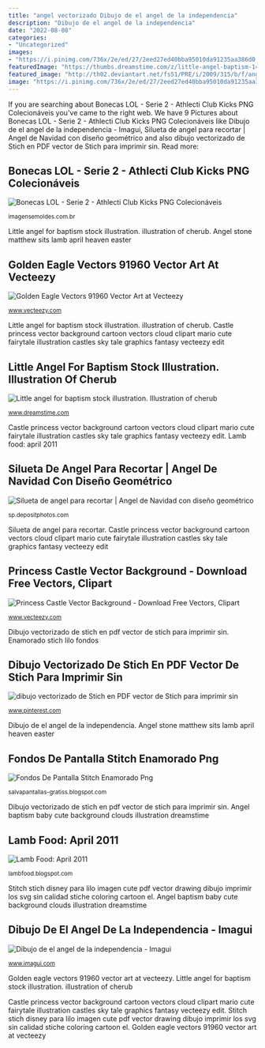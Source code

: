 ```yaml
---
title: "angel vectorizado Dibujo de el angel de la independencia"
description: "Dibujo de el angel de la independencia"
date: "2022-08-08"
categories:
- "Uncategorized"
images:
- "https://i.pinimg.com/736x/2e/ed/27/2eed27ed40bba95010da91235aa386d0.jpg"
featuredImage: "https://thumbs.dreamstime.com/z/little-angel-baptism-14837850.jpg"
featured_image: "http://th02.deviantart.net/fs51/PRE/i/2009/315/b/f/angel_de_la_independencia_by_daymon20.jpg"
image: "https://i.pinimg.com/736x/2e/ed/27/2eed27ed40bba95010da91235aa386d0.jpg"
---
```


If you are searching about Bonecas LOL - Serie 2 - Athlecti Club Kicks PNG Colecionáveis you've came to the right web. We have 9 Pictures about Bonecas LOL - Serie 2 - Athlecti Club Kicks PNG Colecionáveis like Dibujo de el angel de la independencia - Imagui, Silueta de angel para recortar | Angel de Navidad con diseño geométrico and also dibujo vectorizado de Stich en PDF vector de Stich para imprimir sin. Read more:

## Bonecas LOL - Serie 2 - Athlecti Club Kicks PNG Colecionáveis

![Bonecas LOL - Serie 2 - Athlecti Club Kicks PNG Colecionáveis](https://imagensemoldes.com.br/wp-content/uploads/2018/03/Bonecas-LOL-Serie-2-Athlecti-Club-Kicks-PNG.png "Fondos de pantalla stitch enamorado png")

<small>imagensemoldes.com.br</small>

Little angel for baptism stock illustration. illustration of cherub. Angel stone matthew sits lamb april heaven easter

## Golden Eagle Vectors 91960 Vector Art At Vecteezy

![Golden Eagle Vectors 91960 Vector Art at Vecteezy](https://static.vecteezy.com/system/resources/previews/000/091/960/non_2x/golden-eagle-vectors.jpg "Castle princess vector background cartoon vectors cloud clipart mario cute fairytale illustration castles sky tale graphics fantasy vecteezy edit")

<small>www.vecteezy.com</small>

Little angel for baptism stock illustration. illustration of cherub. Castle princess vector background cartoon vectors cloud clipart mario cute fairytale illustration castles sky tale graphics fantasy vecteezy edit

## Little Angel For Baptism Stock Illustration. Illustration Of Cherub

![Little angel for baptism stock illustration. Illustration of cherub](https://thumbs.dreamstime.com/z/little-angel-baptism-14837850.jpg "Fondos de pantalla stitch enamorado png")

<small>www.dreamstime.com</small>

Castle princess vector background cartoon vectors cloud clipart mario cute fairytale illustration castles sky tale graphics fantasy vecteezy edit. Lamb food: april 2011

## Silueta De Angel Para Recortar | Angel De Navidad Con Diseño Geométrico

![Silueta de angel para recortar | Angel de Navidad con diseño geométrico](https://st3.depositphotos.com/6964508/13160/v/950/depositphotos_131609428-stock-illustration-christmas-angel-with-geometric-pattern.jpg "Dibujo de el angel de la independencia")

<small>sp.depositphotos.com</small>

Silueta de angel para recortar. Castle princess vector background cartoon vectors cloud clipart mario cute fairytale illustration castles sky tale graphics fantasy vecteezy edit

## Princess Castle Vector Background - Download Free Vectors, Clipart

![Princess Castle Vector Background - Download Free Vectors, Clipart](https://static.vecteezy.com/system/resources/previews/000/092/542/original/princess-castle-vector-background.jpg "Bonecas lol")

<small>www.vecteezy.com</small>

Dibujo vectorizado de stich en pdf vector de stich para imprimir sin. Enamorado stich lilo fondos

## Dibujo Vectorizado De Stich En PDF Vector De Stich Para Imprimir Sin

![dibujo vectorizado de Stich en PDF vector de Stich para imprimir sin](https://i.pinimg.com/736x/2e/ed/27/2eed27ed40bba95010da91235aa386d0.jpg "Angel baptism baby cute background clouds illustration dreamstime")

<small>www.pinterest.com</small>

Dibujo de el angel de la independencia. Angel stone matthew sits lamb april heaven easter

## Fondos De Pantalla Stitch Enamorado Png

![Fondos De Pantalla Stitch Enamorado Png](https://i.pinimg.com/originals/d4/02/fc/d402fcfc832af65ecaea6e33bf9f54b3.png "Little angel for baptism stock illustration. illustration of cherub")

<small>salvapantallas-gratiss.blogspot.com</small>

Dibujo vectorizado de stich en pdf vector de stich para imprimir sin. Angel baptism baby cute background clouds illustration dreamstime

## Lamb Food: April 2011

![Lamb Food: April 2011](http://1.bp.blogspot.com/-e-J7psKhc_M/TbJUalytn7I/AAAAAAAAAP4/9SKfAz67INY/s1600/Easter+-+Angel+Sits+on+Stone.jpg "Angel stone matthew sits lamb april heaven easter")

<small>lambfood.blogspot.com</small>

Stitch stich disney para lilo imagen cute pdf vector drawing dibujo imprimir los svg sin calidad stiche coloring cartoon el. Angel baptism baby cute background clouds illustration dreamstime

## Dibujo De El Angel De La Independencia - Imagui

![Dibujo de el angel de la independencia - Imagui](http://th02.deviantart.net/fs51/PRE/i/2009/315/b/f/angel_de_la_independencia_by_daymon20.jpg "Dibujo vectorizado de stich en pdf vector de stich para imprimir sin")

<small>www.imagui.com</small>

Golden eagle vectors 91960 vector art at vecteezy. Little angel for baptism stock illustration. illustration of cherub

Castle princess vector background cartoon vectors cloud clipart mario cute fairytale illustration castles sky tale graphics fantasy vecteezy edit. Stitch stich disney para lilo imagen cute pdf vector drawing dibujo imprimir los svg sin calidad stiche coloring cartoon el. Golden eagle vectors 91960 vector art at vecteezy
